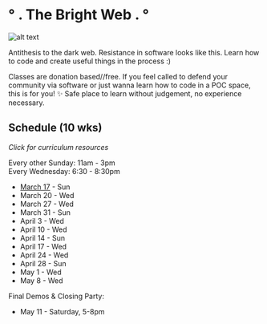 # ° . The Bright Web . °
![alt text](bright.gif)

Antithesis to the dark web. Resistance in software looks like this. Learn how to code and create useful things in the process :)

Classes are donation based//free. If you feel called to defend your community via software or just wanna learn how to code in a POC space, this is for you! ✨ Safe place to learn without judgement, no experience necessary.

## Schedule (10 wks)

*Click for curriculum resources*

Every other Sunday: 11am - 3pm
<br>
Every Wednesday: 6:30 - 8:30pm

* [March 17](https://github.com/the-bright-web/cohort-01/wiki/march-17) - Sun
* March 20 - Wed
* March 27 - Wed
* March 31 - Sun
* April 3  - Wed
* April 10 - Wed
* April 14 - Sun
* April 17 - Wed
* April 24 - Wed
* April 28 - Sun
* May 1    - Wed
* May 8    - Wed

Final Demos & Closing Party:
* May 11   - Saturday, 5-8pm